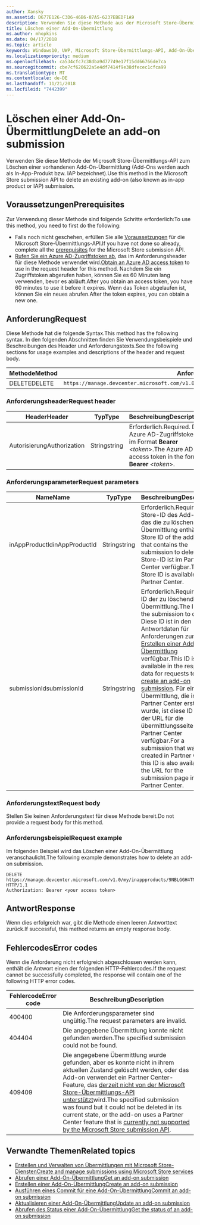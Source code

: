 ```yaml
---
author: Xansky
ms.assetid: D677E126-C3D6-46B6-87A5-6237EBEDF1A9
description: Verwenden Sie diese Methode aus der Microsoft Store-Übermittlungs-API zum Löschen einer vorhandenen Add-On-Übermittlung.
title: Löschen einer Add-On-Übermittlung
ms.author: mhopkins
ms.date: 04/17/2018
ms.topic: article
keywords: Windows10, UWP, Microsoft Store-Übermittlungs-API, Add-On-Übermittlung, löschen, In-App-Produkt, IAP
ms.localizationpriority: medium
ms.openlocfilehash: ca534cfc7c38dba9d77749e17f15dd66766de7ca
ms.sourcegitcommit: cbe7cf620622a5e4df7414f9e38dfecec1cfca99
ms.translationtype: MT
ms.contentlocale: de-DE
ms.lasthandoff: 11/21/2018
ms.locfileid: "7442399"
---
```

# <a name="delete-an-add-on-submission"></a><span data-ttu-id="58c82-104">Löschen einer Add-On-Übermittlung</span><span class="sxs-lookup"><span data-stu-id="58c82-104">Delete an add-on submission</span></span>

<span data-ttu-id="58c82-105">Verwenden Sie diese Methode der Microsoft Store-Übermittlungs-API zum Löschen einer vorhandenen Add-On-Übermittlung (Add-Ons werden auch als In-App-Produkt bzw. IAP bezeichnet).</span><span class="sxs-lookup"><span data-stu-id="58c82-105">Use this method in the Microsoft Store submission API to delete an existing add-on (also known as in-app product or IAP) submission.</span></span>

## <a name="prerequisites"></a><span data-ttu-id="58c82-106">Voraussetzungen</span><span class="sxs-lookup"><span data-stu-id="58c82-106">Prerequisites</span></span>

<span data-ttu-id="58c82-107">Zur Verwendung dieser Methode sind folgende Schritte erforderlich:</span><span class="sxs-lookup"><span data-stu-id="58c82-107">To use this method, you need to first do the following:</span></span>

* <span data-ttu-id="58c82-108">Falls noch nicht geschehen, erfüllen Sie alle [Voraussetzungen](create-and-manage-submissions-using-windows-store-services.md#prerequisites) für die Microsoft Store-Übermittlungs-API.</span><span class="sxs-lookup"><span data-stu-id="58c82-108">If you have not done so already, complete all the [prerequisites](create-and-manage-submissions-using-windows-store-services.md#prerequisites) for the Microsoft Store submission API.</span></span>
* <span data-ttu-id="58c82-109">[Rufen Sie ein Azure AD-Zugriffstoken ab](create-and-manage-submissions-using-windows-store-services.md#obtain-an-azure-ad-access-token), das im Anforderungsheader für diese Methode verwendet wird.</span><span class="sxs-lookup"><span data-stu-id="58c82-109">[Obtain an Azure AD access token](create-and-manage-submissions-using-windows-store-services.md#obtain-an-azure-ad-access-token) to use in the request header for this method.</span></span> <span data-ttu-id="58c82-110">Nachdem Sie ein Zugriffstoken abgerufen haben, können Sie es 60 Minuten lang verwenden, bevor es abläuft.</span><span class="sxs-lookup"><span data-stu-id="58c82-110">After you obtain an access token, you have 60 minutes to use it before it expires.</span></span> <span data-ttu-id="58c82-111">Wenn das Token abgelaufen ist, können Sie ein neues abrufen.</span><span class="sxs-lookup"><span data-stu-id="58c82-111">After the token expires, you can obtain a new one.</span></span>

## <a name="request"></a><span data-ttu-id="58c82-112">Anforderung</span><span class="sxs-lookup"><span data-stu-id="58c82-112">Request</span></span>

<span data-ttu-id="58c82-113">Diese Methode hat die folgende Syntax.</span><span class="sxs-lookup"><span data-stu-id="58c82-113">This method has the following syntax.</span></span> <span data-ttu-id="58c82-114">In den folgenden Abschnitten finden Sie Verwendungsbeispiele und Beschreibungen des Header und Anforderungstexts.</span><span class="sxs-lookup"><span data-stu-id="58c82-114">See the following sections for usage examples and descriptions of the header and request body.</span></span>

| <span data-ttu-id="58c82-115">Methode</span><span class="sxs-lookup"><span data-stu-id="58c82-115">Method</span></span> | <span data-ttu-id="58c82-116">Anforderungs-URI</span><span class="sxs-lookup"><span data-stu-id="58c82-116">Request URI</span></span>                                                      |
|--------|------------------------------------------------------------------|
| <span data-ttu-id="58c82-117">DELETE</span><span class="sxs-lookup"><span data-stu-id="58c82-117">DELETE</span></span>    | ```https://manage.devcenter.microsoft.com/v1.0/my/inappproducts/{inAppProductId}/submissions/{submissionId}``` |


### <a name="request-header"></a><span data-ttu-id="58c82-118">Anforderungsheader</span><span class="sxs-lookup"><span data-stu-id="58c82-118">Request header</span></span>

| <span data-ttu-id="58c82-119">Header</span><span class="sxs-lookup"><span data-stu-id="58c82-119">Header</span></span>        | <span data-ttu-id="58c82-120">Typ</span><span class="sxs-lookup"><span data-stu-id="58c82-120">Type</span></span>   | <span data-ttu-id="58c82-121">Beschreibung</span><span class="sxs-lookup"><span data-stu-id="58c82-121">Description</span></span>                                                                 |
|---------------|--------|-----------------------------------------------------------------------------|
| <span data-ttu-id="58c82-122">Autorisierung</span><span class="sxs-lookup"><span data-stu-id="58c82-122">Authorization</span></span> | <span data-ttu-id="58c82-123">String</span><span class="sxs-lookup"><span data-stu-id="58c82-123">string</span></span> | <span data-ttu-id="58c82-124">Erforderlich.</span><span class="sxs-lookup"><span data-stu-id="58c82-124">Required.</span></span> <span data-ttu-id="58c82-125">Das Azure AD-Zugriffstoken im Format **Bearer** &lt;*token*&gt;.</span><span class="sxs-lookup"><span data-stu-id="58c82-125">The Azure AD access token in the form **Bearer** &lt;*token*&gt;.</span></span> |


### <a name="request-parameters"></a><span data-ttu-id="58c82-126">Anforderungsparameter</span><span class="sxs-lookup"><span data-stu-id="58c82-126">Request parameters</span></span>

| <span data-ttu-id="58c82-127">Name</span><span class="sxs-lookup"><span data-stu-id="58c82-127">Name</span></span>        | <span data-ttu-id="58c82-128">Typ</span><span class="sxs-lookup"><span data-stu-id="58c82-128">Type</span></span>   | <span data-ttu-id="58c82-129">Beschreibung</span><span class="sxs-lookup"><span data-stu-id="58c82-129">Description</span></span>                                                                 |
|---------------|--------|-----------------------------------------------------------------------------|
| <span data-ttu-id="58c82-130">inAppProductId</span><span class="sxs-lookup"><span data-stu-id="58c82-130">inAppProductId</span></span> | <span data-ttu-id="58c82-131">String</span><span class="sxs-lookup"><span data-stu-id="58c82-131">string</span></span> | <span data-ttu-id="58c82-132">Erforderlich.</span><span class="sxs-lookup"><span data-stu-id="58c82-132">Required.</span></span> <span data-ttu-id="58c82-133">Die Store-ID des Add-Ons, das die zu löschende Übermittlung enthält.</span><span class="sxs-lookup"><span data-stu-id="58c82-133">The Store ID of the add-on that contains the submission to delete.</span></span> <span data-ttu-id="58c82-134">Die Store-ID ist im Partner Center verfügbar.</span><span class="sxs-lookup"><span data-stu-id="58c82-134">The Store ID is available in Partner Center.</span></span>  |
| <span data-ttu-id="58c82-135">submissionId</span><span class="sxs-lookup"><span data-stu-id="58c82-135">submissionId</span></span> | <span data-ttu-id="58c82-136">String</span><span class="sxs-lookup"><span data-stu-id="58c82-136">string</span></span> | <span data-ttu-id="58c82-137">Erforderlich.</span><span class="sxs-lookup"><span data-stu-id="58c82-137">Required.</span></span> <span data-ttu-id="58c82-138">Die ID der zu löschenden Übermittlung.</span><span class="sxs-lookup"><span data-stu-id="58c82-138">The ID of the submission to delete.</span></span> <span data-ttu-id="58c82-139">Diese ID ist in den Antwortdaten für Anforderungen zum [Erstellen einer Add-On-Übermittlung](create-an-add-on-submission.md) verfügbar.</span><span class="sxs-lookup"><span data-stu-id="58c82-139">This ID is available in the response data for requests to [create an add-on submission](create-an-add-on-submission.md).</span></span> <span data-ttu-id="58c82-140">Für eine Übermittlung, die im Partner Center erstellt wurde, ist diese ID auch in der URL für die übermittlungsseite im Partner Center verfügbar.</span><span class="sxs-lookup"><span data-stu-id="58c82-140">For a submission that was created in Partner Center, this ID is also available in the URL for the submission page in Partner Center.</span></span>  |


### <a name="request-body"></a><span data-ttu-id="58c82-141">Anforderungstext</span><span class="sxs-lookup"><span data-stu-id="58c82-141">Request body</span></span>

<span data-ttu-id="58c82-142">Stellen Sie keinen Anforderungstext für diese Methode bereit.</span><span class="sxs-lookup"><span data-stu-id="58c82-142">Do not provide a request body for this method.</span></span>


### <a name="request-example"></a><span data-ttu-id="58c82-143">Anforderungsbeispiel</span><span class="sxs-lookup"><span data-stu-id="58c82-143">Request example</span></span>

<span data-ttu-id="58c82-144">Im folgenden Beispiel wird das Löschen einer Add-On-Übermittlung veranschaulicht.</span><span class="sxs-lookup"><span data-stu-id="58c82-144">The following example demonstrates how to delete an add-on submission.</span></span>

```
DELETE https://manage.devcenter.microsoft.com/v1.0/my/inappproducts/9NBLGGH4TNMP/submissions/1152921504621230023 HTTP/1.1
Authorization: Bearer <your access token>
```

## <a name="response"></a><span data-ttu-id="58c82-145">Antwort</span><span class="sxs-lookup"><span data-stu-id="58c82-145">Response</span></span>

<span data-ttu-id="58c82-146">Wenn dies erfolgreich war, gibt die Methode einen leeren Antworttext zurück.</span><span class="sxs-lookup"><span data-stu-id="58c82-146">If successful, this method returns an empty response body.</span></span>

## <a name="error-codes"></a><span data-ttu-id="58c82-147">Fehlercodes</span><span class="sxs-lookup"><span data-stu-id="58c82-147">Error codes</span></span>

<span data-ttu-id="58c82-148">Wenn die Anforderung nicht erfolgreich abgeschlossen werden kann, enthält die Antwort einen der folgenden HTTP-Fehlercodes.</span><span class="sxs-lookup"><span data-stu-id="58c82-148">If the request cannot be successfully completed, the response will contain one of the following HTTP error codes.</span></span>

| <span data-ttu-id="58c82-149">Fehlercode</span><span class="sxs-lookup"><span data-stu-id="58c82-149">Error code</span></span> |  <span data-ttu-id="58c82-150">Beschreibung</span><span class="sxs-lookup"><span data-stu-id="58c82-150">Description</span></span>   |
|--------|------------------|
| <span data-ttu-id="58c82-151">400</span><span class="sxs-lookup"><span data-stu-id="58c82-151">400</span></span>  | <span data-ttu-id="58c82-152">Die Anforderungsparameter sind ungültig.</span><span class="sxs-lookup"><span data-stu-id="58c82-152">The request parameters are invalid.</span></span> |
| <span data-ttu-id="58c82-153">404</span><span class="sxs-lookup"><span data-stu-id="58c82-153">404</span></span>  | <span data-ttu-id="58c82-154">Die angegebene Übermittlung konnte nicht gefunden werden.</span><span class="sxs-lookup"><span data-stu-id="58c82-154">The specified submission could not be found.</span></span> |
| <span data-ttu-id="58c82-155">409</span><span class="sxs-lookup"><span data-stu-id="58c82-155">409</span></span>  | <span data-ttu-id="58c82-156">Die angegebene Übermittlung wurde gefunden, aber es konnte nicht in ihrem aktuellen Zustand gelöscht werden, oder das Add-on verwendet ein Partner Center-Feature, das [derzeit nicht von der Microsoft Store-Übermittlungs-API unterstützt](create-and-manage-submissions-using-windows-store-services.md#not_supported)wird.</span><span class="sxs-lookup"><span data-stu-id="58c82-156">The specified submission was found but it could not be deleted in its current state, or the add-on uses a Partner Center feature that is [currently not supported by the Microsoft Store submission API](create-and-manage-submissions-using-windows-store-services.md#not_supported).</span></span> |


## <a name="related-topics"></a><span data-ttu-id="58c82-157">Verwandte Themen</span><span class="sxs-lookup"><span data-stu-id="58c82-157">Related topics</span></span>

* [<span data-ttu-id="58c82-158">Erstellen und Verwalten von Übermittlungen mit Microsoft Store-Diensten</span><span class="sxs-lookup"><span data-stu-id="58c82-158">Create and manage submissions using Microsoft Store services</span></span>](create-and-manage-submissions-using-windows-store-services.md)
* [<span data-ttu-id="58c82-159">Abrufen einer Add-On-Übermittlung</span><span class="sxs-lookup"><span data-stu-id="58c82-159">Get an add-on submission</span></span>](get-an-add-on-submission.md)
* [<span data-ttu-id="58c82-160">Erstellen einer Add-On-Übermittlung</span><span class="sxs-lookup"><span data-stu-id="58c82-160">Create an add-on submission</span></span>](create-an-add-on-submission.md)
* [<span data-ttu-id="58c82-161">Ausführen eines Commit für eine Add-On-Übermittlung</span><span class="sxs-lookup"><span data-stu-id="58c82-161">Commit an add-on submission</span></span>](commit-an-add-on-submission.md)
* [<span data-ttu-id="58c82-162">Aktualisieren einer Add-On-Übermittlung</span><span class="sxs-lookup"><span data-stu-id="58c82-162">Update an add-on submission</span></span>](update-an-add-on-submission.md)
* [<span data-ttu-id="58c82-163">Abrufen des Status einer Add-On-Übermittlung</span><span class="sxs-lookup"><span data-stu-id="58c82-163">Get the status of an add-on submission</span></span>](get-status-for-an-add-on-submission.md)
